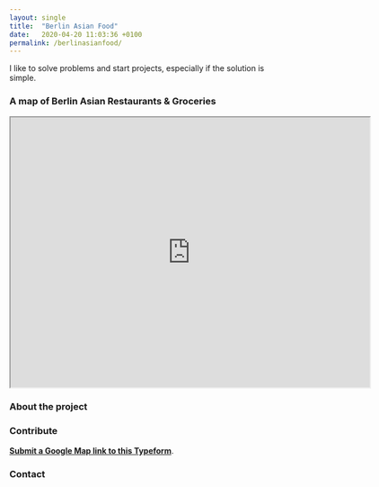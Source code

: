 ```yaml
---
layout: single
title:  "Berlin Asian Food"
date:   2020-04-20 11:03:36 +0100
permalink: /berlinasianfood/
---
```

I like to solve problems and start projects, especially if the solution is simple.

### A map of Berlin Asian Restaurants & Groceries

<iframe src="https://www.google.com/maps/d/u/0/embed?mid=19x9ImgaXJqmdcaOYLMozS9lG-XW5pFT2" width="640" height="480"></iframe>

### About the project


### Contribute
[**Submit a Google Map link to this Typeform**](https://covidsubmissions.typeform.com/to/w3sX8u?fbclid=IwAR1z9yZw9nlllWaRnEx_MtC2j0YAdwMuZuaidyCajUP8ZMGVRaIYeETd9FM).

### Contact
[linkedin]: https://www.linkedin.com/in/athenaylam/
[twitter]:   https://twitter.com/shenchingtou
